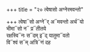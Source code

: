 +++
title = "२० त्वेषासो अग्नेरमवन्तो"

+++
त्वेषा᳓सो अग्ने᳓र् अ᳓मवन्तो अर्च᳓यो  
भीमा᳓सो न᳓ प्र᳓तीतये  
रक्षस्वि᳓नः स᳓दम् इ᳓द् यातुमा᳓वतो  
वि᳓श्वं स᳓म् अत्रि᳓णं दह